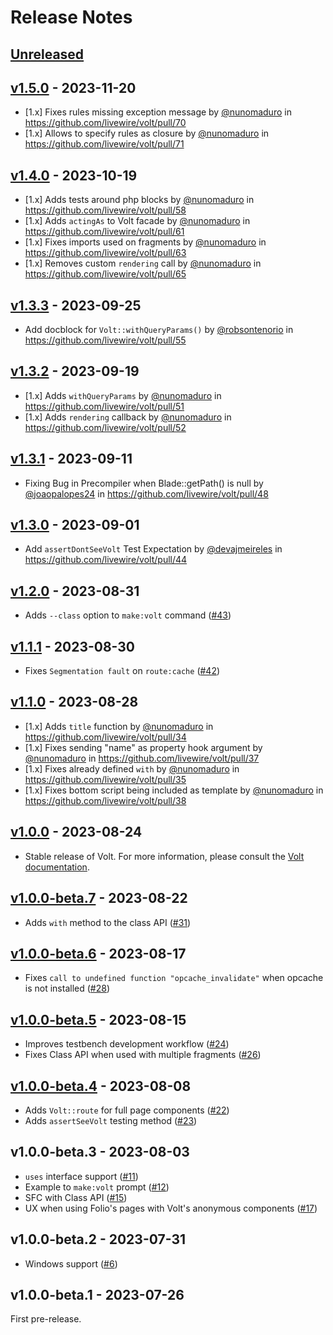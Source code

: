 # Release Notes

## [Unreleased](https://github.com/livewire/volt/compare/v1.5.0...main)

## [v1.5.0](https://github.com/livewire/volt/compare/v1.4.0...v1.5.0) - 2023-11-20

- [1.x] Fixes rules missing exception message by [@nunomaduro](https://github.com/nunomaduro) in https://github.com/livewire/volt/pull/70
- [1.x] Allows to specify rules as closure by [@nunomaduro](https://github.com/nunomaduro) in https://github.com/livewire/volt/pull/71

## [v1.4.0](https://github.com/livewire/volt/compare/v1.3.3...v1.4.0) - 2023-10-19

- [1.x] Adds tests around php blocks by [@nunomaduro](https://github.com/nunomaduro) in https://github.com/livewire/volt/pull/58
- [1.x] Adds `actingAs` to Volt facade by [@nunomaduro](https://github.com/nunomaduro) in https://github.com/livewire/volt/pull/61
- [1.x] Fixes imports used on fragments by [@nunomaduro](https://github.com/nunomaduro) in https://github.com/livewire/volt/pull/63
- [1.x] Removes custom `rendering` call by [@nunomaduro](https://github.com/nunomaduro) in https://github.com/livewire/volt/pull/65

## [v1.3.3](https://github.com/livewire/volt/compare/v1.3.2...v1.3.3) - 2023-09-25

- Add docblock for `Volt::withQueryParams()` by [@robsontenorio](https://github.com/robsontenorio) in https://github.com/livewire/volt/pull/55

## [v1.3.2](https://github.com/livewire/volt/compare/v1.3.1...v1.3.2) - 2023-09-19

- [1.x] Adds `withQueryParams` by [@nunomaduro](https://github.com/nunomaduro) in https://github.com/livewire/volt/pull/51
- [1.x] Adds `rendering` callback by [@nunomaduro](https://github.com/nunomaduro) in https://github.com/livewire/volt/pull/52

## [v1.3.1](https://github.com/livewire/volt/compare/v1.3.0...v1.3.1) - 2023-09-11

- Fixing Bug in Precompiler when Blade::getPath() is null by [@joaopalopes24](https://github.com/joaopalopes24) in https://github.com/livewire/volt/pull/48

## [v1.3.0](https://github.com/livewire/volt/compare/v1.2.0...v1.3.0) - 2023-09-01

- Add `assertDontSeeVolt` Test Expectation by [@devajmeireles](https://github.com/devajmeireles) in https://github.com/livewire/volt/pull/44

## [v1.2.0](https://github.com/livewire/volt/compare/v1.1.1...v1.2.0) - 2023-08-31

- Adds `--class` option to `make:volt` command ([#43](https://github.com/livewire/volt/pull/43))

## [v1.1.1](https://github.com/livewire/volt/compare/v1.1.0...v1.1.1) - 2023-08-30

- Fixes `Segmentation fault` on `route:cache` ([#42](https://github.com/livewire/volt/pull/42))

## [v1.1.0](https://github.com/livewire/volt/compare/v1.0.0...v1.1.0) - 2023-08-28

- [1.x] Adds `title` function by [@nunomaduro](https://github.com/nunomaduro) in https://github.com/livewire/volt/pull/34
- [1.x] Fixes sending "name" as property hook argument by [@nunomaduro](https://github.com/nunomaduro) in https://github.com/livewire/volt/pull/37
- [1.x] Fixes already defined `with` by [@nunomaduro](https://github.com/nunomaduro) in https://github.com/livewire/volt/pull/35
- [1.x] Fixes bottom script being included as template by [@nunomaduro](https://github.com/nunomaduro) in https://github.com/livewire/volt/pull/38

## [v1.0.0](https://github.com/livewire/volt/compare/v1.0.0-beta.7...v1.0.0) - 2023-08-24

- Stable release of Volt. For more information, please consult the [Volt documentation](https://livewire.laravel.com/docs/volt).

## [v1.0.0-beta.7](https://github.com/livewire/volt/compare/v1.0.0-beta.6...v1.0.0-beta.7) - 2023-08-22

- Adds `with` method to the class API ([#31](https://github.com/livewire/volt/pull/31))

## [v1.0.0-beta.6](https://github.com/livewire/volt/compare/v1.0.0-beta.5...v1.0.0-beta.6) - 2023-08-17

- Fixes `call to undefined function "opcache_invalidate"` when opcache is not installed ([#28](https://github.com/livewire/volt/pull/28))

## [v1.0.0-beta.5](https://github.com/livewire/volt/compare/v1.0.0-beta.4...v1.0.0-beta.5) - 2023-08-15

- Improves testbench development workflow ([#24](https://github.com/livewire/volt/pull/24))
- Fixes Class API when used with multiple fragments ([#26](https://github.com/livewire/volt/pull/26))

## [v1.0.0-beta.4](https://github.com/livewire/volt/compare/v1.0.0-beta.3...v1.0.0-beta.4) - 2023-08-08

- Adds `Volt::route` for full page components ([#22](https://github.com/livewire/volt/pull/22))
- Adds `assertSeeVolt` testing method ([#23](https://github.com/livewire/volt/pull/23))

## v1.0.0-beta.3 - 2023-08-03

- `uses` interface support ([#11](https://github.com/livewire/volt/pull/11))
- Example to `make:volt` prompt ([#12](https://github.com/livewire/volt/pull/12))
- SFC with Class API ([#15](https://github.com/livewire/volt/pull/15))
- UX when using Folio's pages with Volt's anonymous components ([#17](https://github.com/livewire/volt/pull/17))

## v1.0.0-beta.2 - 2023-07-31

- Windows support ([#6](https://github.com/livewire/volt/pull/6))

## v1.0.0-beta.1 - 2023-07-26

First pre-release.
